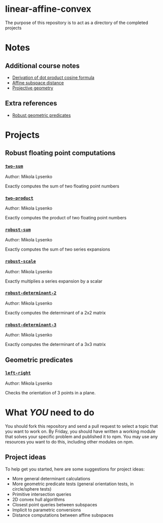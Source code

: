 linear-affine-convex
====================
The purpose of this repository is to act as a directory of the completed projects

# Notes

## Additional course notes

* [Derivation of dot product cosine formula](https://github.com/mikolalysenko/dot-product-cosine-rule/raw/master/dotprod.pdf)
* [Affine subspace distance](https://github.com/mikolalysenko/affine-subspace-distance/raw/master/affine.pdf)
* [Projective geometry](https://github.com/mikolalysenko/projective-geometry/raw/master/projective.pdf)

## Extra references

* [Robust geometric predicates](http://www.cs.cmu.edu/~quake/robust.html)


# Projects

## Robust floating point computations

### [`two-sum`](https://github.com/mikolalysenko/two-sum)

Author: Mikola Lysenko

Exactly computes the sum of two floating point numbers

### [`two-product`](https://github.com/mikolalysenko/two-product)

Author: Mikola Lysenko

Exactly computes the product of two floating point numbers

### [`robust-sum`](https://github.com/mikolalysenko/robust-sum)

Author: Mikola Lysenko

Exactly computes the sum of two series expansions

### [`robust-scale`](https://github.com/mikolalysenko/robust-scale)

Author: Mikola Lysenko

Exactly multiplies a series expansion by a scalar

### [`robust-determinant-2`](https://github.com/mikolalysenko/robust-determinant-2)

Author: Mikola Lysenko

Exactly computes the determinant of a 2x2 matrix

### [`robust-determinant-3`](https://github.com/mikolalysenko/robust-determinant-3)

Author: Mikola Lysenko

Exactly computes the determinant of a 3x3 matrix

## Geometric predicates

### [`left-right`](https://github.com/mikolalysenko/left-right)

Author: Mikola Lysenko

Checks the orientation of 3 points in a plane.


# What *YOU* need to do
You should fork this repository and send a pull request to select a topic that you want to work on.  By Friday, you should have written a working module that solves your specific problem and published it to npm.  You may use any resources you want to do this, including other modules on npm.

## Project ideas
To help get you started, here are some suggestions for project ideas:

* More general determinant calculations
* More geometric predicate tests (general orientation tests, in circle/sphere tests)
* Primitive intersection queries
* 2D convex hull algorithms
* Closest point queries between subspaces
* Implicit to parametric conversions
* Distance computations between affine subspaces
